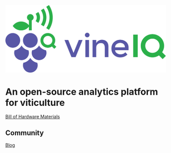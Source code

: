<a href="https://blog.vineiq.io"><img src="vineiq-logo.png" width='500'></a>
# An open-source analytics platform for viticulture

[Bill of Hardware Materials](BOM.md)

## Community
[Blog](https://blog.vineiq.io/)
